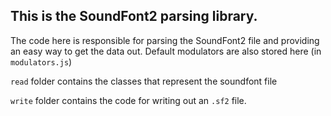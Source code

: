 ## This is the SoundFont2 parsing library.
The code here is responsible for parsing the SoundFont2 file and
providing an easy way to get the data out. 
Default modulators are also stored here (in `modulators.js`)

`read` folder contains the classes that represent the soundfont file

`write` folder contains the code for writing out an `.sf2` file.